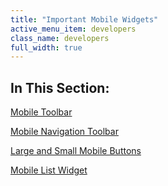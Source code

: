 ```yaml
---
title: "Important Mobile Widgets"
active_menu_item: developers
class_name: developers
full_width: true
---
```



## In This Section:

[Mobile Toolbar](mobile-toolbar.htm)

[Mobile Navigation Toolbar](mobile-navigation-toolbar.htm)

[Large and Small Mobile Buttons](large-and-small-mobile-buttons.htm)

[Mobile List Widget](mobile-list-widget/index.htm)

